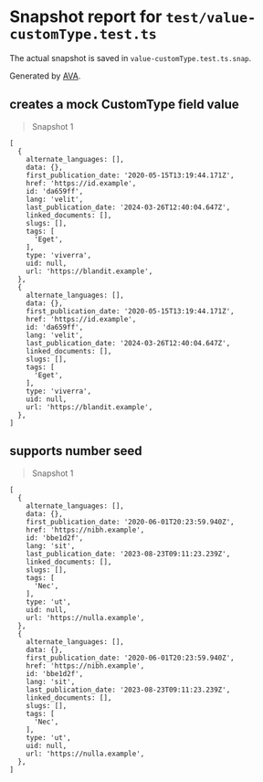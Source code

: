 # Snapshot report for `test/value-customType.test.ts`

The actual snapshot is saved in `value-customType.test.ts.snap`.

Generated by [AVA](https://avajs.dev).

## creates a mock CustomType field value

> Snapshot 1

    [
      {
        alternate_languages: [],
        data: {},
        first_publication_date: '2020-05-15T13:19:44.171Z',
        href: 'https://id.example',
        id: 'da659ff',
        lang: 'velit',
        last_publication_date: '2024-03-26T12:40:04.647Z',
        linked_documents: [],
        slugs: [],
        tags: [
          'Eget',
        ],
        type: 'viverra',
        uid: null,
        url: 'https://blandit.example',
      },
      {
        alternate_languages: [],
        data: {},
        first_publication_date: '2020-05-15T13:19:44.171Z',
        href: 'https://id.example',
        id: 'da659ff',
        lang: 'velit',
        last_publication_date: '2024-03-26T12:40:04.647Z',
        linked_documents: [],
        slugs: [],
        tags: [
          'Eget',
        ],
        type: 'viverra',
        uid: null,
        url: 'https://blandit.example',
      },
    ]

## supports number seed

> Snapshot 1

    [
      {
        alternate_languages: [],
        data: {},
        first_publication_date: '2020-06-01T20:23:59.940Z',
        href: 'https://nibh.example',
        id: 'bbe1d2f',
        lang: 'sit',
        last_publication_date: '2023-08-23T09:11:23.239Z',
        linked_documents: [],
        slugs: [],
        tags: [
          'Nec',
        ],
        type: 'ut',
        uid: null,
        url: 'https://nulla.example',
      },
      {
        alternate_languages: [],
        data: {},
        first_publication_date: '2020-06-01T20:23:59.940Z',
        href: 'https://nibh.example',
        id: 'bbe1d2f',
        lang: 'sit',
        last_publication_date: '2023-08-23T09:11:23.239Z',
        linked_documents: [],
        slugs: [],
        tags: [
          'Nec',
        ],
        type: 'ut',
        uid: null,
        url: 'https://nulla.example',
      },
    ]
